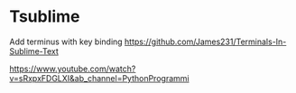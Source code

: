 # Tsublime

Add terminus with key binding 
https://github.com/James231/Terminals-In-Sublime-Text

https://www.youtube.com/watch?v=sRxpxFDGLXI&ab_channel=PythonProgrammi

